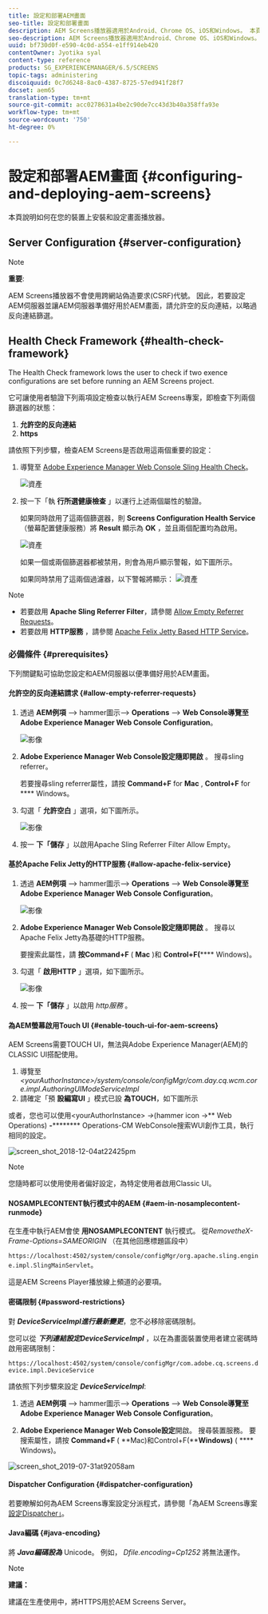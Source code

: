 ```yaml
---
title: 設定和部署AEM畫面
seo-title: 設定和部署畫面
description: AEM Screens播放器適用於Android、Chrome OS、iOS和Windows。 本頁面說明AEM畫面的設定和部署，並摘要播放器裝置的h/w選取方針。
seo-description: AEM Screens播放器適用於Android、Chrome OS、iOS和Windows。 本頁面說明AEM畫面的設定和部署，並摘要播放器裝置的h/w選取方針。
uuid: bf730d0f-e590-4c0d-a554-e1ff914eb420
contentOwner: Jyotika syal
content-type: reference
products: SG_EXPERIENCEMANAGER/6.5/SCREENS
topic-tags: administering
discoiquuid: 0c7d6248-8ac0-4387-8725-57ed941f28f7
docset: aem65
translation-type: tm+mt
source-git-commit: acc0278631a4be2c90de7cc43d3b40a358ffa93e
workflow-type: tm+mt
source-wordcount: '750'
ht-degree: 0%

---
```



# 設定和部署AEM畫面 {#configuring-and-deploying-aem-screens}

本頁說明如何在您的裝置上安裝和設定畫面播放器。

## Server Configuration {#server-configuration}

>[!NOTE]
>
>**重要**:
>
>AEM Screens播放器不會使用跨網站偽造要求(CSRF)代號。 因此，若要設定AEM伺服器並讓AEM伺服器準備好用於AEM畫面，請允許空的反向連結，以略過反向連結篩選。

## Health Check Framework {#health-check-framework}

The Health Check framework lows the user to check if two exence configurations are set before running an AEM Screens project.

它可讓使用者驗證下列兩項設定檢查以執行AEM Screens專案，即檢查下列兩個篩選器的狀態：

1. **允許空的反向連結**
2. **https**

請依照下列步驟，檢查AEM Screens是否啟用這兩個重要的設定：

1. 導覽至 [Adobe Experience Manager Web Console Sling Health Check](http://localhost:4502/system/console/healthcheck?tags=screensconfigs&amp;overrideGlobalTimeout=)。

   ![資產](assets/health-check1.png)


2. 按一下「執 **行所選健康檢查** 」以運行上述兩個屬性的驗證。

   如果同時啟用了這兩個篩選器，則 **Screens Configuration Health Service** （螢幕配置健康服務）將 **Result** 顯示為 **OK** ，並且兩個配置均為啟用。

   ![資產](assets/health-check2.png)

   如果一個或兩個篩選器都被禁用，則會為用戶顯示警報，如下圖所示。

   如果同時禁用了這兩個過濾器，以下警報將顯示：
   ![資產](assets/health-check3.png)

>[!NOTE]
>
>* 若要啟用 **Apache Sling Referrer Filter**，請參閱 [Allow Empty Referrer Requests](/help/user-guide/configuring-screens-introduction.md#allow-empty-referrer-requests)。
>* 若要啟用 **HTTP服務** ，請參閱 [Apache Felix Jetty Based HTTP Service](/help/user-guide/configuring-screens-introduction.md#allow-apache-felix-service)。


### 必備條件 {#prerequisites}

下列關鍵點可協助您設定和AEM伺服器以便準備好用於AEM畫面。

#### 允許空的反向連結請求 {#allow-empty-referrer-requests}

1. 透過 **AEM例項** —> hammer圖示—> **Operations** —> **Web Console導覽至Adobe Experience Manager Web Console Configuration**。

   ![影像](assets/config/empty-ref1.png)

1. **Adobe Experience Manager Web Console設定隨即開啟** 。 搜尋sling referrer。

   若要搜尋sling referrer屬性，請按 **Command+F** for **Mac** , **Control+F** for **** Windows。

1. 勾選「 **允許空白** 」選項，如下圖所示。

   ![影像](assets/config/empty-ref2.png)

1. 按一 **下「儲存** 」以啟用Apache Sling Referrer Filter Allow Empty。


#### 基於Apache Felix Jetty的HTTP服務 {#allow-apache-felix-service}

1. 透過 **AEM例項** —> hammer圖示—> **Operations** —> **Web Console導覽至Adobe Experience Manager Web Console Configuration**。

   ![影像](assets/config/empty-ref1.png)

1. **Adobe Experience Manager Web Console設定隨即開啟** 。 搜尋以Apache Felix Jetty為基礎的HTTP服務。

   要搜索此屬性，請 **按Command+F** ( **Mac** )和 **Control+F(****** Windows)。

1. 勾選「 **啟用HTTP** 」選項，如下圖所示。

   ![影像](assets/config/config-1.png)

1. 按一 **下「儲存** 」以啟用 *http服務* 。

#### 為AEM螢幕啟用Touch UI {#enable-touch-ui-for-aem-screens}

AEM Screens需要TOUCH UI，無法與Adobe Experience Manager(AEM)的CLASSIC UI搭配使用。

1. 導覽至 *&lt;yourAuthorInstance>/system/console/configMgr/com.day.cq.wcm.core.impl.AuthoringUIModeServiceImpl*
1. 請確定「預 **設編寫UI** 」模式已設 **為TOUCH**，如下圖所示

或者，您也可以使用&lt;yourAuthorInstance> *->*(hammer icon ->** Web Operations) **-********** Operations-CM WebConsole搜索WUI創作工具，執行相同的設定。

![screen_shot_2018-12-04at22425pm](assets/screen_shot_2018-12-04at22425pm.png)

>[!NOTE]
>
>您隨時都可以使用使用者偏好設定，為特定使用者啟用Classic UI。

#### NOSAMPLECONTENT執行模式中的AEM {#aem-in-nosamplecontent-runmode}

在生產中執行AEM會使 **用NOSAMPLECONTENT** 執行模式。 從&#x200B;*RemovetheX-Frame-Options=SAMEORIGIN* （在其他回應標題區段中）

`https://localhost:4502/system/console/configMgr/org.apache.sling.engine.impl.SlingMainServlet`。

這是AEM Screens Player播放線上頻道的必要項。

#### 密碼限制 {#password-restrictions}

對 ***DeviceServiceImpl進行最新變更***，您不必移除密碼限制。

您可以從 ***下列連結設定DeviceServiceImpl*** ，以在為畫面裝置使用者建立密碼時啟用密碼限制：

`https://localhost:4502/system/console/configMgr/com.adobe.cq.screens.device.impl.DeviceService`

請依照下列步驟來設定 ***DeviceServiceImpl***:

1. 透過 **AEM例項** —> hammer圖示—> **Operations** —> **Web Console導覽至Adobe Experience Manager Web Console Configuration**。

1. **Adobe Experience Manager Web Console設定**開啟。 搜尋裝置服務。 要搜索屬性，請按 **Command+F** ( **Mac)和Control+F(****Windows)** ( **** Windows)。

![screen_shot_2019-07-31at92058am](assets/screen_shot_2019-07-31at92058am.png)

#### Dispatcher Configuration {#dispatcher-configuration}

若要瞭解如何為AEM Screens專案設定分派程式，請參閱「為AEM Screens專案 [設定Dispatcher」](dispatcher-configurations-aem-screens.md)。

#### Java編碼 {#java-encoding}

將 ***Java編碼設為*** Unicode。 例如， *Dfile.encoding=Cp1252* 將無法運作。

>[!NOTE]
>
>**建議：**
>
>建議在生產使用中，將HTTPS用於AEM Screens Server。








